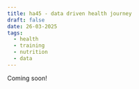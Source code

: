 ```yaml
---
title: ha45 - data driven health journey
draft: false
date: 26-03-2025
tags:
  - health
  - training
  - nutrition
  - data
---
```


Coming soon!
